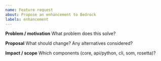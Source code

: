 ```yaml
---
name: Feature request
about: Propose an enhancement to Bedrock
labels: enhancement
---
```


**Problem / motivation**
What problem does this solve?

**Proposal**
What should change? Any alternatives considered?

**Impact / scope**
Which components (core, api/python, cli, som, rosetta)?
